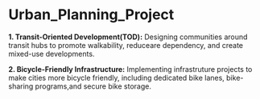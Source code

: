 # Urban_Planning_Project

**1. Transit-Oriented Development(TOD):**
     Designing communities around transit hubs to promote walkability, reduceare dependency, and create mixed-use developments.

**2. Bicycle-Friendly Infrastructure:**
     Implementing infrastruture projects to make cities more bicycle friendly, including dedicated bike lanes, bike-sharing programs,and secure bike storage.
     
